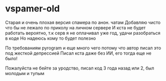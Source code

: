 # vspamer-old
Старая и очень плохая версия спамера по анон. чатам
Добавляю чисто что бы не лежало по приколу на личном сервере
И кста не будет работать вероятно, т.к серв я не оплачивал уже год, удачи разобраться в коде
Но надеюсь кому то будет полезно


По требованиям pyrogram и еще много чего потому что автор писал это под жесткой депрессией
Писал кста даже без ИИ, его тогда еще не было!

Пожалуйста не бейте за уродство, писал код 3 года назад или 2, был молодым и тупым

